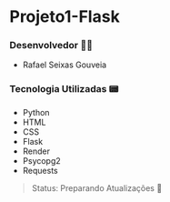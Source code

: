 # Projeto1-Flask

### Desenvolvedor 👨‍💻
- Rafael Seixas Gouveia

### Tecnologia Utilizadas 📟
- Python
- HTML
- CSS
- Flask
- Render
- Psycopg2
- Requests

> Status: Preparando Atualizações 🧬
